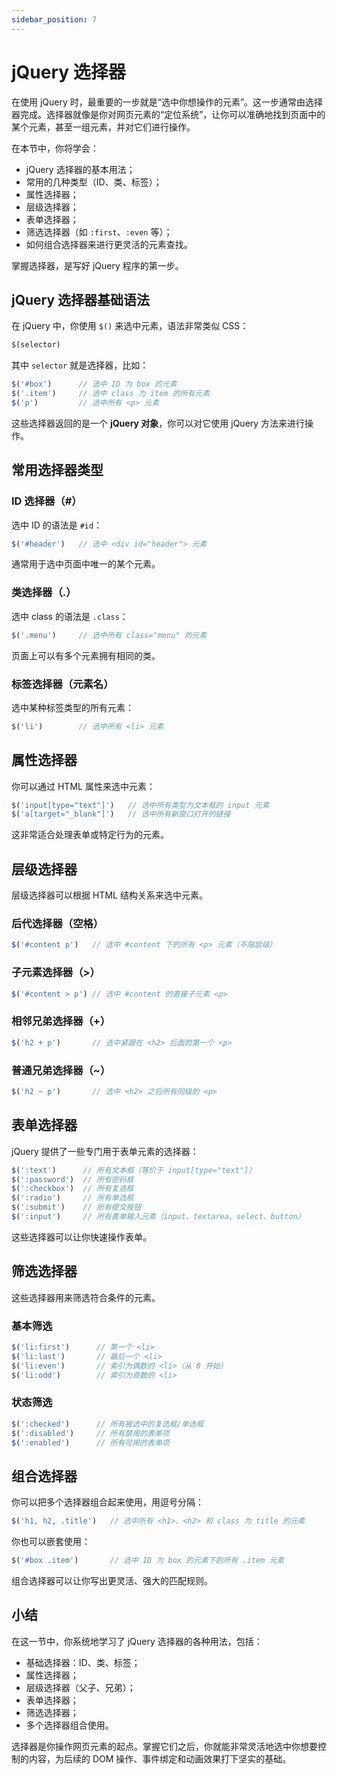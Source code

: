 ```yaml
---
sidebar_position: 7
---
```


# jQuery 选择器

在使用 jQuery 时，最重要的一步就是“选中你想操作的元素”。这一步通常由选择器完成。选择器就像是你对网页元素的“定位系统”，让你可以准确地找到页面中的某个元素，甚至一组元素，并对它们进行操作。

在本节中，你将学会：

- jQuery 选择器的基本用法；
- 常用的几种类型（ID、类、标签）；
- 属性选择器；
- 层级选择器；
- 表单选择器；
- 筛选选择器（如 `:first`、`:even` 等）；
- 如何组合选择器来进行更灵活的元素查找。

掌握选择器，是写好 jQuery 程序的第一步。



## jQuery 选择器基础语法

在 jQuery 中，你使用 `$()` 来选中元素，语法非常类似 CSS：

```javascript
$(selector)
```

其中 `selector` 就是选择器，比如：

```javascript
$('#box')      // 选中 ID 为 box 的元素
$('.item')     // 选中 class 为 item 的所有元素
$('p')         // 选中所有 <p> 元素
```

这些选择器返回的是一个 **jQuery 对象**，你可以对它使用 jQuery 方法来进行操作。



## 常用选择器类型

### ID 选择器（#）

选中 ID 的语法是 `#id`：

```javascript
$('#header')   // 选中 <div id="header"> 元素
```

通常用于选中页面中唯一的某个元素。

### 类选择器（.）

选中 class 的语法是 `.class`：

```javascript
$('.menu')     // 选中所有 class="menu" 的元素
```

页面上可以有多个元素拥有相同的类。

### 标签选择器（元素名）

选中某种标签类型的所有元素：

```javascript
$('li')        // 选中所有 <li> 元素
```



## 属性选择器

你可以通过 HTML 属性来选中元素：

```javascript
$('input[type="text"]')   // 选中所有类型为文本框的 input 元素
$('a[target="_blank"]')   // 选中所有新窗口打开的链接
```

这非常适合处理表单或特定行为的元素。



## 层级选择器

层级选择器可以根据 HTML 结构关系来选中元素。

### 后代选择器（空格）

```javascript
$('#content p')   // 选中 #content 下的所有 <p> 元素（不限层级）
```

### 子元素选择器（>）

```javascript
$('#content > p') // 选中 #content 的直接子元素 <p>
```

### 相邻兄弟选择器（+）

```javascript
$('h2 + p')       // 选中紧跟在 <h2> 后面的第一个 <p>
```

### 普通兄弟选择器（~）

```javascript
$('h2 ~ p')       // 选中 <h2> 之后所有同级的 <p>
```



## 表单选择器

jQuery 提供了一些专门用于表单元素的选择器：

```javascript
$(':text')      // 所有文本框（等价于 input[type="text"]）
$(':password')  // 所有密码框
$(':checkbox')  // 所有复选框
$(':radio')     // 所有单选框
$(':submit')    // 所有提交按钮
$(':input')     // 所有表单输入元素（input、textarea、select、button）
```

这些选择器可以让你快速操作表单。



## 筛选选择器

这些选择器用来筛选符合条件的元素。

### 基本筛选

```javascript
$('li:first')      // 第一个 <li>
$('li:last')       // 最后一个 <li>
$('li:even')       // 索引为偶数的 <li>（从 0 开始）
$('li:odd')        // 索引为奇数的 <li>
```

### 状态筛选

```javascript
$(':checked')      // 所有被选中的复选框/单选框
$(':disabled')     // 所有禁用的表单项
$(':enabled')      // 所有可用的表单项
```



## 组合选择器

你可以把多个选择器组合起来使用，用逗号分隔：

```javascript
$('h1, h2, .title')   // 选中所有 <h1>、<h2> 和 class 为 title 的元素
```

你也可以嵌套使用：

```javascript
$('#box .item')       // 选中 ID 为 box 的元素下的所有 .item 元素
```

组合选择器可以让你写出更灵活、强大的匹配规则。



## 小结

在这一节中，你系统地学习了 jQuery 选择器的各种用法，包括：

- 基础选择器：ID、类、标签；
- 属性选择器；
- 层级选择器（父子、兄弟）；
- 表单选择器；
- 筛选选择器；
- 多个选择器组合使用。

选择器是你操作网页元素的起点。掌握它们之后，你就能非常灵活地选中你想要控制的内容，为后续的 DOM 操作、事件绑定和动画效果打下坚实的基础。
